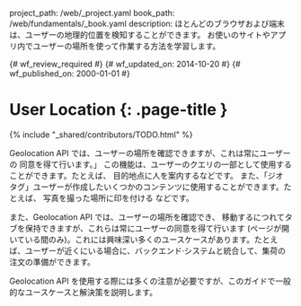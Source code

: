 project_path: /web/_project.yaml
book_path: /web/fundamentals/_book.yaml
description: ほとんどのブラウザおよび端末は、ユーザーの地理的位置を検知することができます。 お使いのサイトやアプリ内でユーザーの場所を使って作業する方法を学習します。

{# wf_review_required #}
{# wf_updated_on: 2014-10-20 #}
{# wf_published_on: 2000-01-01 #}

# User Location {: .page-title }

{% include "_shared/contributors/TODO.html" %}



Geolocation API では、ユーザーの場所を確認できますが、これは常にユーザーの 同意を得て行います。」 この機能は、ユーザーのクエリの一部として使用することができます。たとえば、 目的地点に人を案内するなどです。 また、「ジオ タグ」ユーザーが作成したいくつかのコンテンツに使用することができます。たとえば、 写真を撮った場所に印を付ける などです。

また、Geolocation API では、ユーザーの場所を確認でき、
移動するにつれてタブを保持できますが、これらは常にユーザーの同意を得て行います (ページが開いている間のみ)。これには興味深い多くのユースケースがあります。たとえば、ユーザーが近くにいる場合に、バックエンド·システムと統合して、集荷の注文の準備ができます。

Geolocation API を使用する際には多くの注意が必要ですが、このガイドで一般的なユースケースと解決策を説明します。

